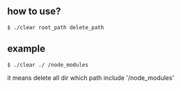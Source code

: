 ## how to use?
```
$ ./clear root_path delete_path
```

## example
```
$ ./clear ./ /node_modules
```


it means delete all dir which path include '/node_modules'